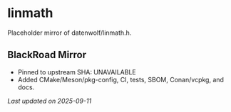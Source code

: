 # linmath

Placeholder mirror of datenwolf/linmath.h.

## BlackRoad Mirror

- Pinned to upstream SHA: UNAVAILABLE
- Added CMake/Meson/pkg-config, CI, tests, SBOM, Conan/vcpkg, and docs.

_Last updated on 2025-09-11_
